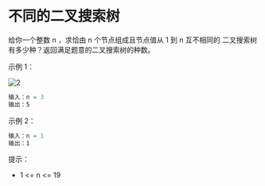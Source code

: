 # 不同的二叉搜索树

给你一个整数 n ，求恰由 n 个节点组成且节点值从 1 到 n 互不相同的 二叉搜索树 有多少种？返回满足题意的二叉搜索树的种数。

示例 1：

![2](https://assets.leetcode.com/uploads/2021/01/18/uniquebstn3.jpg)

```ts
输入：n = 3
输出：5
```

示例 2：

```ts
输入：n = 1
输出：1
```

提示：

- 1 <= n <= 19
